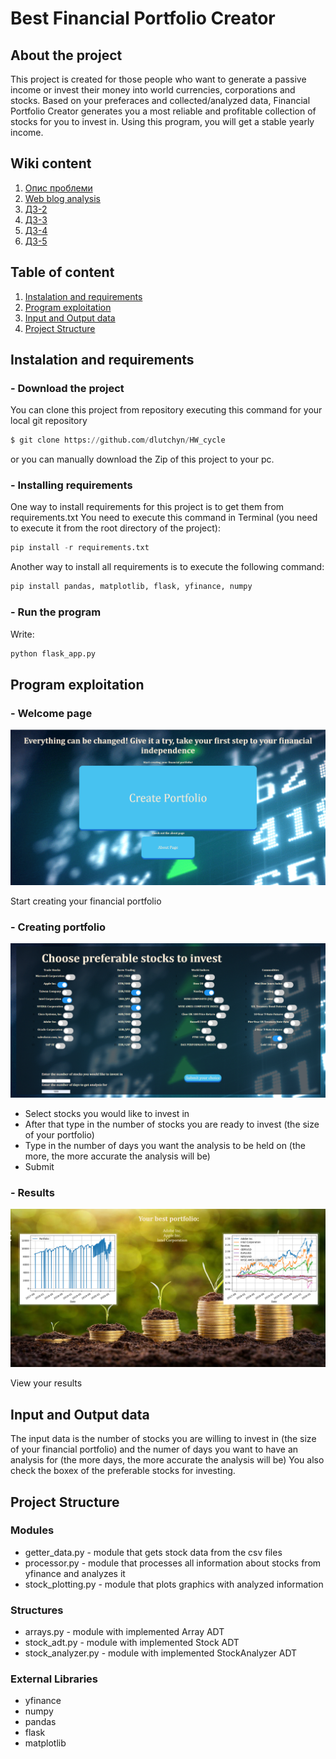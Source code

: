 <h1>Best Financial Portfolio Creator</h1>

<h2> About the project</h2>
This project is created for those people who want to generate a passive income
or invest their money into world currencies, corporations and stocks. Based on your preferaces and 
collected/analyzed data, Financial Portfolio Creator generates you a most reliable and profitable 
collection of stocks for you to invest in. Using this program, you will get a stable yearly income.

## Wiki content

1. [Опис проблеми](https://github.com/dlutchyn/HW_cycle/wiki/%D0%9E%D0%BF%D0%B8%D1%81-%D0%BF%D1%80%D0%BE%D0%B1%D0%BB%D0%B5%D0%BC%D0%B8)
2. [Web blog analysis](https://github.com/dlutchyn/HW_cycle/wiki/Web-blog-analysis)
3. [ДЗ-2](https://github.com/dlutchyn/HW_cycle/wiki/%D0%94%D0%B7---2)
4. [ДЗ-3](https://github.com/dlutchyn/HW_cycle/wiki/%D0%94%D0%B7---3)
5. [ДЗ-4](https://github.com/dlutchyn/HW_cycle/wiki/%D0%94%D0%97---4)
6. [ДЗ-5](https://github.com/dlutchyn/HW_cycle/wiki/%D0%94%D0%B7---5)

## Table of content

1. [Instalation and requirements](#instalation-and-requirements)
2. [Program exploitation](#program-exploitation)
3. [Input and Output data](#input-and-output-data)
4. [Project Structure](#project-structure)

## Instalation and requirements

<h3> - Download the project</h3>
You can clone this project from repository executing this command for your local git repository

```python 
$ git clone https://github.com/dlutchyn/HW_cycle
```
or you can manually download the Zip of this project to your pc.

<h3> - Installing requirements</h3>
One way to install requirements for this project is to get them from requirements.txt
You need to execute this command in Terminal (you need to execute it from the root directory of the project):

```python
pip install -r requirements.txt
```
Another way to install all requirements is to execute the following command:

```python 
pip install pandas, matplotlib, flask, yfinance, numpy
```
<h3> - Run the program</h3>
Write:

```python
python flask_app.py
```

## Program exploitation
<h3> - Welcome page</h3>

![](/static/images/welcome.png)

Start creating your financial portfolio

<h3> - Creating portfolio</h3>

![](/static/images/stock.png)

- Select stocks you would like to invest in
- After that type in the number of stocks you are ready to invest (the size of your portfolio)
- Type in the number of days you want the analysis to be held on 
(the more, the more accurate the analysis will be)
- Submit

<h3> - Results</h3>

![](/static/images/result.png)

View your results

## Input and Output data
The input data is the number of stocks you are willing to invest in (the size of your financial portfolio)
and the numer of days you want to have an analysis for (the more days, the more accurate the analysis will be)
You also check the boxex of the preferable stocks for investing.

## Project Structure
<h3>Modules</h3>

* getter_data.py - module that gets stock data from the csv files 
* processor.py - module that processes all information about stocks from yfinance and analyzes it
* stock_plotting.py - module that plots graphics with analyzed information

<h3>Structures</h3>

* arrays.py - module with implemented Array ADT
* stock_adt.py - module with implemented Stock ADT
* stock_analyzer.py - module with implemented StockAnalyzer ADT

<h3>External Libraries</h3>

* yfinance
* numpy
* pandas
* flask
* matplotlib


